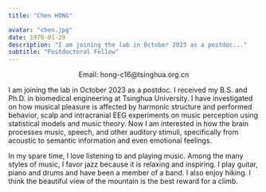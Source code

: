 ```yaml
---
title: "Chen HONG"

avatar: "chen.jpg"
date: 1970-01-29
description: "I am joining the lab in October 2023 as a postdoc..."
subtitle: "Postdoctoral Fellow"
---
```

<p align="center">
    Email: hong-c16@tsinghua.org.cn
</p>

I am joining the lab in October 2023 as a postdoc. I received my B.S. and Ph.D. in biomedical engineering at Tsinghua University. I have investigated on how musical pleasure is affected by harmonic structure and performed behavior, scalp and intracranial EEG experiments on music perception using statistical models and music theory. Now I am interested in how the brain processes music, speech, and other auditory stimuli, specifically from acoustic to semantic information and even emotional feelings.

In my spare time, I love listening to and playing music. Among the many styles of music, I favor jazz because it is relaxing and inspiring. I play guitar, piano and drums and have been a member of a band. I also enjoy hiking. I think the beautiful view of the mountain is the best reward for a climb.
